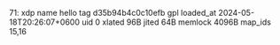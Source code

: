 71: xdp  name hello  tag d35b94b4c0c10efb  gpl
        loaded_at 2024-05-18T20:26:07+0600  uid 0
        xlated 96B  jited 64B  memlock 4096B  map_ids 15,16